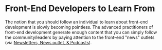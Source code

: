 # Front-End Developers to Learn From

The notion that you should follow an individual to learn about front-end development is slowly becoming pointless. The advanced practitioners of front-end development generate enough content that you can simply follow the community/leaders by paying attention to the front-end "news" outlets (via [Newsletters, News outlet, & Podcasts](https://frontendmasters.gitbooks.io/front-end-handbook-2017/content/learning/learn-from.html)).
